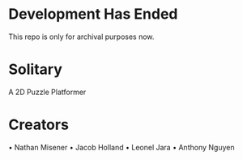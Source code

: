 # Development Has Ended
This repo is only for archival purposes now.

# Solitary 
A 2D Puzzle Platformer 

# Creators
•	Nathan Misener
•	Jacob Holland
•	Leonel Jara
•	Anthony Nguyen
